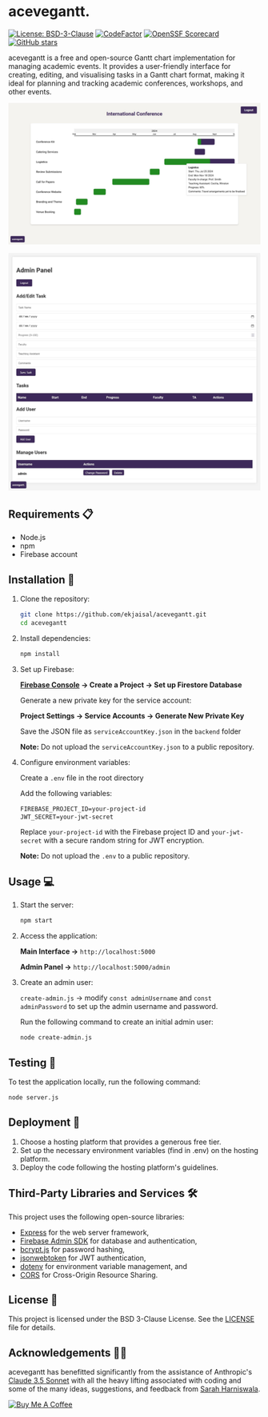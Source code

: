 # acevegantt.
[![License: BSD-3-Clause](https://img.shields.io/badge/License-BSD_3--Clause-141414.svg)](https://github.com/ekjaisal/acevegantt/blob/main/LICENSE) [![CodeFactor](https://www.codefactor.io/repository/github/ekjaisal/acevegantt/badge/main)](https://www.codefactor.io/repository/github/ekjaisal/acevegantt/overview/main) [![OpenSSF Scorecard](https://api.scorecard.dev/projects/github.com/ekjaisal/acevegantt/badge)](https://scorecard.dev/viewer/?uri=github.com/ekjaisal/acevegantt) [![GitHub stars](https://img.shields.io/github/stars/ekjaisal/acevegantt?color=141414)](https://github.com/ekjaisal/acevegantt/stargazers)

acevegantt is a free and open-source Gantt chart implementation for managing academic events. It provides a user-friendly interface for creating, editing, and visualising tasks in a Gantt chart format, making it ideal for planning and tracking academic conferences, workshops, and other events.

![acevegantt Main Interface](assets/screenshots/main_interface.jpg)

![acevegantt Admin Panel](assets/screenshots/admin_panel.jpg)

## Requirements 📋

- Node.js
- npm
- Firebase account

## Installation 🚀

1. Clone the repository:

   ```bash
   git clone https://github.com/ekjaisal/acevegantt.git
   cd acevegantt
   ```

2. Install dependencies:

   ```bash
   npm install
   ```

3. Set up Firebase:
   
   **[Firebase Console](https://console.firebase.google.com) → Create a Project →  Set up Firestore Database**
   
   Generate a new private key for the service account:
   
   **Project Settings → Service Accounts → Generate New Private Key**
   
   Save the JSON file as `serviceAccountKey.json` in the `backend` folder
   
   **Note:** Do not upload the `serviceAccountKey.json` to a public repository.
   
4. Configure environment variables:
   
   Create a `.env` file in the root directory
   
   Add the following variables:
   ```
   FIREBASE_PROJECT_ID=your-project-id
   JWT_SECRET=your-jwt-secret
   ```
   
   Replace `your-project-id` with the Firebase project ID and `your-jwt-secret` with a secure random string for JWT encryption.
   
   **Note:** Do not upload the `.env` to a public repository.

## Usage 💻

1. Start the server:

   ```bash
   npm start
   ```

2. Access the application:
   
   **Main Interface →** `http://localhost:5000`

   **Admin Panel →** `http://localhost:5000/admin`
   
3. Create an admin user:
   
   `create-admin.js` → modify `const adminUsername` and `const adminPassword` to set up the admin username and password.
   
   Run the following command to create an initial admin user:
   
   ```bash
   node create-admin.js
   ```

## Testing 🧪

To test the application locally, run the following command:

```bash
node server.js
```

## Deployment 🚀

1. Choose a hosting platform that provides a generous free tier.
2. Set up the necessary environment variables (find in .env) on the hosting platform.
3. Deploy the code following the hosting platform's guidelines.

## Third-Party Libraries and Services 🛠️

This project uses the following open-source libraries:

- [Express](https://expressjs.com/) for the web server framework,
- [Firebase Admin SDK](https://firebase.google.com/docs/admin/setup) for database and authentication,
- [bcrypt.js](https://github.com/dcodeIO/bcrypt.js) for password hashing,
- [jsonwebtoken](https://github.com/auth0/node-jsonwebtoken) for JWT authentication,
- [dotenv](https://github.com/motdotla/dotenv) for environment variable management, and
- [CORS](https://github.com/expressjs/cors) for Cross-Origin Resource Sharing.

## License 📄

This project is licensed under the BSD 3-Clause License. See the [LICENSE](LICENSE) file for details.

## Acknowledgements 🤝🏾

acevegantt has benefitted significantly from the assistance of Anthropic's [Claude 3.5 Sonnet](https://www.anthropic.com/news/claude-3-5-sonnet) with all the heavy lifting associated with coding and some of the many ideas, suggestions, and feedback from [Sarah Harniswala](https://github.com/SarahHarniswala).

<a href="https://www.buymeacoffee.com/ekjaisal" target="_blank"><img src="https://cdn.buymeacoffee.com/buttons/v2/default-yellow.png" alt="Buy Me A Coffee" style="height: 40px !important;width: 160px !important;" ></a>
